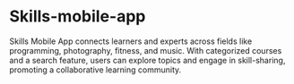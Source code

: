 # Skills-mobile-app
Skills Mobile App connects learners and experts across fields like programming, photography, fitness, and music. With categorized courses and a search feature, users can explore topics and engage in skill-sharing, promoting a collaborative learning community.
